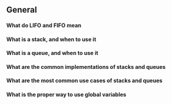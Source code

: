 ## General
#### What do LIFO and FIFO mean
#### What is a stack, and when to use it
#### What is a queue, and when to use it
#### What are the common implementations of stacks and queues
#### What are the most common use cases of stacks and queues
#### What is the proper way to use global variables